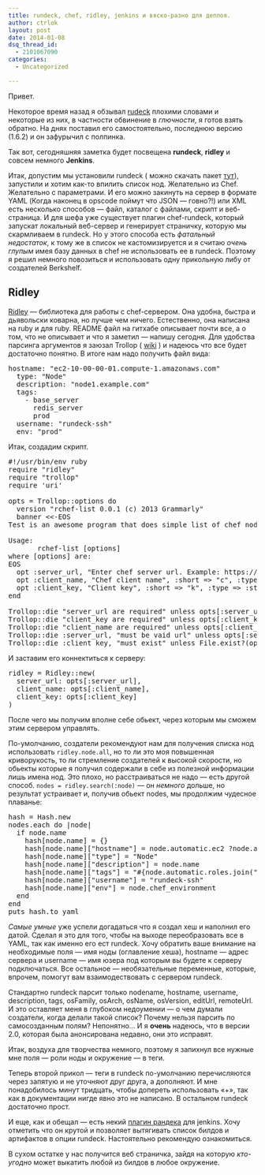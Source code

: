 ```yaml
---
title: rundeck, chef, ridley, jenkins и вяско-разно для деплоя.
author: ctrlok
layout: post
date: 2014-01-08
dsq_thread_id:
  - 2101067090
categories:
  - Uncategorized

---
```

Привет.
  
Некоторое время назад я обзывал <a title="rundeck" href="http://rundeck.org" target="_blank">rudeck</a> плохими словами и некоторые из них, в частности обвинение в _глючности_, я готов взять обратно. На днях поставил его самостоятельно, последнюю версию (1.6.2) и он зафурычил с полпинка.
  
Так вот, сегодняшняя заметка будет посвещена **rundeck**, **ridley** и совсем немного **Jenkins**.
  
<!--more-->


  
Итак, допустим мы установили rundeck ( можно скачать пакет <a href="http://rundeck.org/downloads.html" target="_blank">тут</a>), запустили и хотим как-то впилить список нод. Желательно из Chef. Желательно с параметрами. И его можно закинуть на сервер в формате YAML (Когда наконец в opscode поймут что JSON &#8212; говно?!) или XML есть несколько способов &#8212; файл, каталог с файлами, скрипт и веб-страница. И для шефа уже существует плагин chef-rundeck, который запускат локальный веб-сервер и генерирует страничку, которую мы скармливаем в rundeck. Но у этого способа есть _фатальный недостаток_, к тому же в список не кастомизируется и я считаю _очень глупым_ имея базу данных в chef не использовать ее в rundeck. Поэтому я решил немного повозиться и использовать одну прикольную либу от создателей Berkshelf.

## Ridley

<a href="https://github.com/RiotGames/ridley" target="_blank">Ridley</a> — библиотека для работы с chef-сервером. Она удобна, быстра и дьявольски коварна, но лучше чем ничего. Естественно, она написана на ruby и для ruby. README файл на гитхабе описывает почти все, а о том, что не описывает и что я заметил &#8212; напишу сегодня. Для удобства парсинга аргументов я заюзал Trollop ( <a href="http://trollop.rubyforge.org" target="_blank">wiki</a> ) и надеюсь что все будет достаточно понятно. В итоге нам надо получить файл вида:

<pre lang="YAML">hostname: "ec2-10-00-00-01.compute-1.amazonaws.com"
  type: "Node"
  description: "node1.example.com"
  tags: 
    - base_server
      redis_server
      prod
  username: "rundeck-ssh"
  env: "prod"
</pre>

Итак, создадим скрипт.

<pre>#!/usr/bin/env ruby
require "ridley"
require "trollop"
require 'uri'

opts = Trollop::options do
  version "rchef-list 0.0.1 (c) 2013 Grammarly"
  banner &lt;&lt;-EOS
Test is an awesome program that does simple list of chef nodes for rundeck server.

Usage:
       rchef-list [options]
where [options] are:
EOS
  opt :server_url, "Enter chef server url. Example: https://api.opscode.com/organizations/ridley", :short =&gt; "s", :type =&gt; :string
  opt :client_name, "Chef client name", :short =&gt; "c", :type =&gt; :string
  opt :client_key, "Client key", :short =&gt; "k", :type =&gt; :string
end

Trollop::die "server_url are required" unless opts[:server_url]
Trollop::die "client_key are required" unless opts[:client_key]
Trollop::die "client_name are required" unless opts[:client_name]
Trollop::die :server_url, "must be vaid url" unless opts[:server_url] =~ URI::regexp
Trollop::die :client_key, "must exist" unless File.exist?(opts[:client_key]) if opts[:file]</pre>

И заставим его коннектиться к серверу:

<pre class="brush: ruby; gutter: false; first-line: 1; highlight: []; html-script: false">ridley = Ridley::new(
  server_url: opts[:server_url],
  client_name: opts[:client_name],
  client_key: opts[:client_key]
)</pre>

После чего мы получим вполне себе обьект, через которым мы сможем этим сервером управлять.

По-умолчанию, создатели рекомендуют нам для получения списка нод использовать `ridley.node.all`, но то ли это моя повышенная криворукость, то ли стремление создателей к высокой скорости, но обьекты которые я получил содержали в себе из полезной информации лишь имена нод. Это плохо, но расстраиваться не надо &#8212; есть другой способ. `nodes = ridley.search(:node)` — он _немного_ дольше, но результат устраивает и, получив обьект nodes, мы продолжим чудесное плаванье:

<pre>hash = Hash.new
nodes.each do |node|
  if node.name
    hash[node.name] = {}
    hash[node.name]["hostname"] = node.automatic.ec2 ?node.automatic.ec2.public_hostname : node.name
    hash[node.name]["type"] = "Node"
    hash[node.name]["description"] = node.name
    hash[node.name]["tags"] = "#{node.automatic.roles.join(",")},#{node.chef_environment}" unless node.automatic.roles.nil?
    hash[node.name]["username"] = "rundeck-ssh"
    hash[node.name]["env"] = node.chef_environment
  end
end
puts hash.to_yaml</pre>

_Самые умные_ уже успели догадаться что я создал хеш и наполнил его датой. Сделал я это для того, чтобы на выходе переобразовать все в YAML, так как именно его ест rundeck. Хочу обратить ваше внимание на необходимые поля &#8212; имя ноды (оглавление хеша), hostname &#8212; адрес сервера и username &#8212; имя юзера под которым вы будете к серверу подключаться. Все остальное — необязательные переменные, которые, впрочем, помогут вам взаимодествовать с сервером rundeck.

Стандартно rundeck парсит только nodename, hostname, username, description, tags, osFamily, osArch, osName, osVersion, editUrl, remoteUrl. И это оставляет меня в глубоком недоумении &#8212; о чем думали создатели, когда делали такой список? Почему нельзя парсить по самосозданным полям? Непонятно&#8230; И я **очень** надеюсь, что в версии 2.0, которая была анонсирована недавно, они это исправят.

Итак, воздуха для творчества немного, поэтому я запихнул все нужные мне поля — роли ноды и окружение — в теги.

Теперь второй прикол — теги в rundeck по-умолчанию перечисляются через запятую и не уточняют друг друга, а дополняют. И мне понадобилось минут тридцать, чтобы допереть использовать &#171;+&#187;, так как в документации нигде явно это не написано. В остальном rundeck достаточно прост.

И еще, как и обещал — есть некий <a href="https://wiki.jenkins-ci.org/display/JENKINS/RunDeck+Plugin" target="_blank">плагин рандека</a> для jenkins. Хочу отметить что он крутой и позволяет вытягивать список билдов и артифактов в опции rundeck. Настоятельно рекомендую ознакомиться.

В сухом остатке у нас получится веб страничка, зайдя на которую _кто-угодно_ может выкатить любой из билдов в любое окружение.
